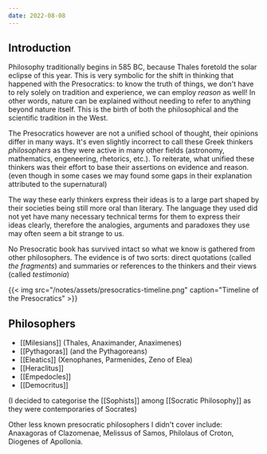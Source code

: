 ```yaml
---
date: 2022-08-08
---
```


## Introduction

Philosophy traditionally begins in 585 BC, because Thales foretold the solar eclipse of this year. This is very symbolic for the shift in thinking that happened with the Presocratics: to know the truth of things, we don't have to rely solely on tradition and experience, we can employ *reason* as well! In other words, nature can be explained without needing to refer to anything beyond nature itself. This is the birth of both the philosophical and the scientific tradition in the West.

The Presocratics however are not a unified school of thought, their opinions differ in many ways. It's even slightly incorrect to call these Greek thinkers *philosophers* as they were active in many other fields (astronomy, mathematics, engeneering, rhetorics, etc.). To reiterate, what unified these thinkers was their effort to base their assertions on evidence and reason. (even though in some cases we may found some gaps in their explanation attributed to the supernatural)

The way these early thinkers express their ideas is to a large part shaped by their societies being still more oral than literary. The language they used did not yet have many necessary technical terms for them to express their ideas clearly, therefore the analogies, arguments and paradoxes they use may often seem a bit strange to us.

No Presocratic book has survived intact so what we know is gathered from other philosophers. The evidence is of two sorts: direct quotations (called *the fragments*) and summaries or references to the thinkers and their views (called *testimonia*) 

{{< img src="/notes/assets/presocratics-timeline.png" caption="Timeline of the Presocratics" >}}

## Philosophers

- [[Milesians]] (Thales, Anaximander, Anaximenes)
- [[Pythagoras]] (and the Pythagoreans)
- [[Eleatics]] (Xenophanes, Parmenides, Zeno of Elea)
- [[Heraclitus]]
- [[Empedocles]]
- [[Democritus]]

(I decided to categorise the [[Sophists]] among [[Socratic Philosophy]] as they were contemporaries of Socrates)

Other less known presocratic philosophers I didn't cover include: Anaxagoras of Clazomenae, Melissus of Samos, Philolaus of Croton, Diogenes of Apollonia.